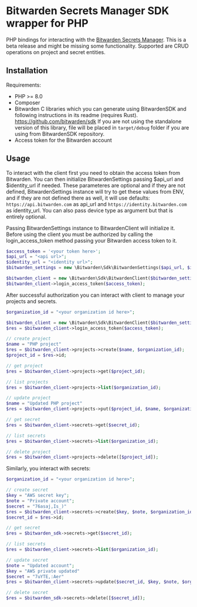 # Bitwarden Secrets Manager SDK wrapper for PHP

PHP bindings for interacting with the [Bitwarden Secrets Manager]. This is a beta release and might be missing some functionality.
Supported are CRUD operations on project and secret entities.

## Installation

Requirements:
- PHP >= 8.0
- Composer
- Bitwarden C libraries which you can generate using BitwardenSDK and following instructions in its readme (requires Rust). https://github.com/bitwarden/sdk
If you are not using the standalone version of this library, file will be placed in `target/debug` folder if you are using from BitwardenSDK repository.
- Access token for the Bitwarden account


## Usage

To interact with the client first you need to obtain the access token from Bitwarden.
You can then initialize BitwardenSettings passing $api_url and $identity_url if needed. These parameteres are
optional and if they are not defined, BitwardenSettings instance will try to get these values from ENV, and
if they are not defined there as well, it will use defaults: `https://api.bitwarden.com` as api_url and
`https://identity.bitwarden.com` as identity_url. You can also pass device type as argument but that is entirely
optional.

Passing BitwardenSettings instance to BitwardenClient will initialize it. Before using the client you must
be authorized by calling the login_access_token method passing your Bitwarden access token to it.


```php
$access_token = '<your token here>';
$api_url = "<api url>";
$identity_url = "<identity url>";
$bitwarden_settings = new \Bitwarden\Sdk\BitwardenSettings($api_url, $identity_url);

$bitwarden_client = new \Bitwarden\Sdk\BitwardenClient($bitwarden_settings);
$bitwarden_client->login_access_token($access_token);
```

After successful authorization you can interact with client to manage your projects and secrets.
```php
$organization_id = "<your organization id here>";

$bitwarden_client = new \Bitwarden\Sdk\BitwardenClient($bitwarden_settings);
$res = $bitwarden_client->login_access_token($access_token);

// create project
$name = "PHP project"
$res = $bitwarden_client->projects->create($name, $organization_id);
$project_id = $res->id;

// get project
$res = $bitwarden_client->projects->get($project_id);

// list projects
$res = $bitwarden_client->projects->list($organization_id);

// update project
$name = "Updated PHP project"
$res = $bitwarden_client->projects->put($project_id, $name, $organization_id);

// get secret
$res = $bitwarden_client->secrets->get($secret_id);

// list secrets
$res = $bitwarden_client->secrets->list($organization_id);

// delete project
$res = $bitwarden_client->projects->delete([$project_id]);

```

Similarly, you interact with secrets:
```php
$organization_id = "<your organization id here>";

// create secret
$key = "AWS secret key";
$note = "Private account";
$secret = "76asaj,Is_)"
$res = $bitwarden_client->secrets->create($key, $note, $organization_id, [$project_id], $secret);
$secret_id = $res->id;

// get secret
$res = $bitwarden_sdk->secrets->get($secret_id);

// list secrets
$res = $bitwarden_client->secrets->list($organization_id);

// update secret
$note = "Updated account";
$key = "AWS private updated"
$secret = "7uYTE,:Aer"
$res = $bitwarden_client->secrets->update($secret_id, $key, $note, $organization_id, [$project_id], $secret);

// delete secret
$res = $bitwarden_sdk->secrets->delete([$secret_id]);
```


[Bitwarden Secrets Manager]: https://bitwarden.com/products/secrets-manager/
